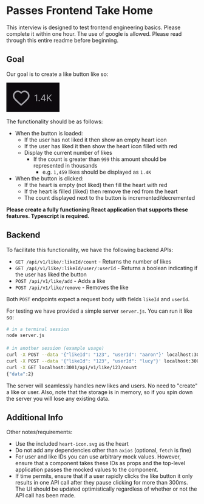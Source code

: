 # Passes Frontend Take Home

This interview is designed to test frontend engineering basics. Please complete
it within one hour. The use of google is allowed. Please read through this entire
readme before beginning.

## Goal

Our goal is to create a like button like so:

![design](design.png)

The functionality should be as follows:

- When the button is loaded:
  - If the user has not liked it then show an empty heart icon
  - If the user has liked it then show the heart icon filled with red
  - Display the current number of likes
    - If the count is greater than `999` this amount should be represented in
      thousands
      - e.g. `1,459` likes should be displayed as `1.4K`
- When the button is clicked:
  - If the heart is empty (not liked) then fill the heart with red
  - If the heart is filled (liked) then remove the red from the heart
  - The count displayed next to the button is incremented/decremented

**Please create a fully functioning React application that supports these
  features. Typescript is required.**

## Backend

To facilitate this functionality, we have the following backend APIs:

- `GET /api/v1/like/:likeId/count` - Returns the number of likes
- `GET /api/v1/like/:likeId/user/:userId` - Returns a boolean indicating if the
  user has liked the button
- `POST /api/v1/like/add` - Adds a like
- `POST /api/v1/like/remove` - Removes the like

Both `POST` endpoints expect a request body with fields `likeId` and `userId`.

For testing we have provided a simple server `server.js`. You can run it like so:

```bash
# in a terminal session
node server.js

# in another session (example usage)
curl -X POST --data '{"likeId": "123", "userId": "aaron"}' localhost:3001/api/v1/like/add
curl -X POST --data '{"likeId": "123", "userId": "lucy"}' localhost:3001/api/v1/like/add
curl -X GET localhost:3001/api/v1/like/123/count
{"data":2}
```

The server will seamlessly handles new likes and users. No need to "create" a
like or user. Also, note that the storage is in memory, so if you spin down the
server you will lose any existing data.

## Additional Info

Other notes/requirements:

- Use the included `heart-icon.svg` as the heart
- Do not add any dependencies other than `axios` (optional, `fetch` is fine)
- For user and like IDs you can use arbitrary mock values. However, ensure that
  a component takes these IDs as props and the top-level application passes the
  mocked values to the component.
- If time permits, ensure that if a user rapidly clicks the like button it only
  results in one API call after they pause clicking for more than 300ms. The UI
  should be updated optimistically regardless of whether or not the API call
  has been made.
